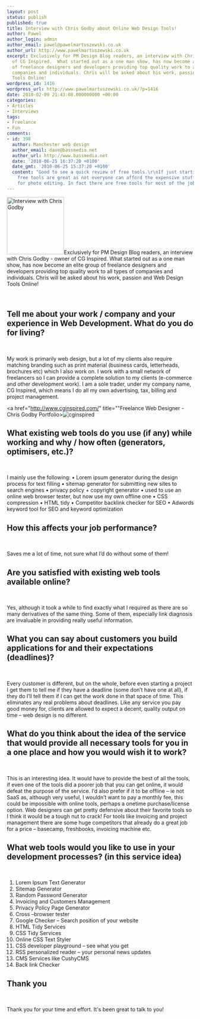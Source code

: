 ```yaml
---
layout: post
status: publish
published: true
title: Interview with Chris Godby about Online Web Design Tools!
author: Pawel
author_login: admin
author_email: pawel@pawelmartuszewski.co.uk
author_url: http://www.pawelmartuszewski.co.uk
excerpt: Exclusively for PM Design Blog readers, an interview with Chris Godby - owner
  of CG Inspired.  What started out as a one man show, has now become an elite group
  of freelance designers and developers providing top quality work to all types of
  companies and individuals. Chris will be asked about his work, passion and Web Design
  Tools Online!
wordpress_id: 1416
wordpress_url: http://www.pawelmartuszewski.co.uk/?p=1416
date: 2010-02-09 21:43:08.000000000 +00:00
categories:
- Articles
- Interviews
tags:
- Freelance
- Fun
comments:
- id: 398
  author: Manchester web design
  author_email: dave@bassmedia.net
  author_url: http://www.bassmedia.net
  date: '2010-06-25 16:37:20 +0100'
  date_gmt: '2010-06-25 15:37:20 +0100'
  content: "Good to see a quick review of free tools.\r\nIf just starting in web design/development,
    free tools are great as not everyone can afford the expensive stuff.\r\nGimp -
    for photo editing. In fact there are free tools for most of the jobs needed."
---
```

<img class="fl_lft thumb m_b_20" width="154" height="154" alt="Interview with Chris Godby" src="http://www.pawelmartuszewski.co.uk/artls/cginspired/cginspired_small.jpg" />Exclusively for PM Design Blog readers, an interview with Chris Godby - owner of CG Inspired.  What started out as a one man show, has now become an elite group of freelance designers and developers providing top quality work to all types of companies and individuals. Chris will be asked about his work, passion and Web Design Tools Online!
<div class="cl">&nbsp;</div>

<h2>Tell me about your work / company and your experience in Web Development. What do you do for living?</h2>
<div class="dev"><div class="dev_in">&nbsp;</div></div>

My work is primarily web design, but a lot of my clients also require matching branding such as print material (business cards, letterheads, brochures etc) which I also work on.  I work with a small network of freelancers so I can provide a complete solution to my clients (e-commerce and other development work).  I am a sole trader, under my company name, CG Inspired, which means I do all my own advertising, tax, billing and project management.


<a href="http://www.cginspired.com/" title=""Freelance Web Designer - Chris Godby Portfolio><img src="/artls/cginspired/cginspired.jpg" alt="cginspired"/></a>

<h2>What existing web tools do you use (if any) while working and why / how often (generators, optimisers, etc.)?</h2>
<div class="dev"><div class="dev_in">&nbsp;</div></div>

I mainly use the following: 
•	Lorem ipsum generator during the design process for text filling 
•	sitemap generator for submitting new sites to search engines
•	privacy policy + copyright generator 
•	used to use an online web browser tester, but now use my own offline one
•	CSS compression
•	HTML tidy
•	Competitor backlink checker for SEO
•	Adwords keyword tool for SEO and keyword optimization

<h2>How this affects your job performance?</h2>
<div class="dev"><div class="dev_in">&nbsp;</div></div>

Saves me a lot of time, not sure what I’d do without some of them!

<h2>Are you satisfied with existing web tools available online?</h2>
<div class="dev"><div class="dev_in">&nbsp;</div></div>

Yes, although it took a while to find exactly what I required as there are so many derivatives of the same thing.  Some of them, especially link diagnosis are invaluable in providing really useful information.  

<h2>What you can say about customers you build applications for and their expectations (deadlines)?</h2>
<div class="dev"><div class="dev_in">&nbsp;</div></div>

Every customer is different, but on the whole, before even starting a project I get them to tell me if they have a deadline (some don’t have one at all), if they do I’ll tell them if I can get the work done in that space of time.  This eliminates any real problems about deadlines.  Like any service you pay good money for, clients are allowed to expect a decent, quality output on time – web design is no different.

<h2>What do you think about the idea of the service that would provide all necessary tools for you in a one place and how you would wish it to work?</h2>
<div class="dev"><div class="dev_in">&nbsp;</div></div>

This is an interesting idea.  It would have to provide the best of all the tools, if even one of the tools did a poorer job that you can get online, it would defeat the purpose of the service.  I’d also prefer if it to be offline – ie not SaaS as, although very useful, I wouldn’t want to pay a monthly fee, this could be impossible with online tools, perhaps a onetime purchase/license option.  Web designers can get pretty defensive about their favorite tools so I think it would be a tough nut to crack!  For tools like invoicing and project management there are some huge competitors that already do a great job for a price – basecamp, freshbooks, invoicing machine etc.  

<h2>What web tools would you like to use in your development processes? (in this service idea) </h2>
<div class="dev"><div class="dev_in">&nbsp;</div></div>

1.	Lorem Ipsum Text Generator
2.	Sitemap Generator
3.	Random Password Generator
4.	Invoicing and Customers Management
5.	Privacy Policy Page Generator
6.	Cross –browser tester
7.	Google Checker – Search position of your website
8.	HTML Tidy Services
9.	CSS Tidy Services
10.	Online CSS Text Styler
11.	CSS developer playground – see what you get
12.	RSS personalized reader – your personal news updates
13.	CMS Services like CushyCMS
14.	Back link Checker


<h2>Thank you </h2>
<div class="dev"><div class="dev_in">&nbsp;</div></div>

Thank you for your time and effort. It's been great to talk to you!
